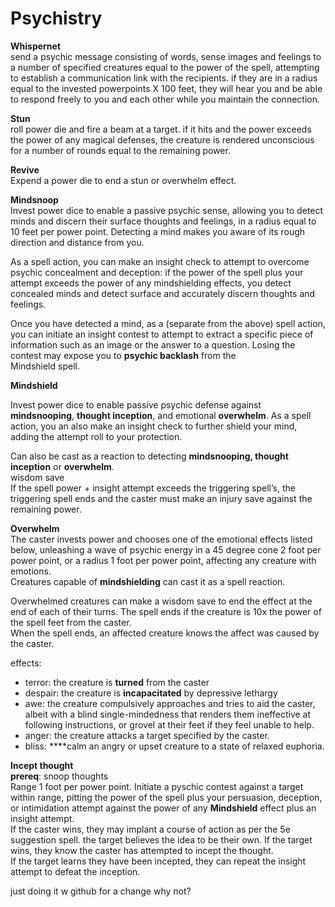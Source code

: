 # Psychistry

**Whispernet**  
send a psychic message consisting of words, sense images and feelings to a number of specified creatures equal to the power of the spell, attempting to establish a communication link with the recipients. if they are in a radius equal to the invested powerpoints X 100 feet, they will hear you and be able to respond freely to you and each other while you maintain the connection.  
  
**Stun**  
roll power die and fire a beam at a target. if it hits and the power exceeds the power of any magical defenses, the creature is rendered unconscious for a number of rounds equal to the remaining power.  
  
**Revive**  
Expend a power die to end a stun or overwhelm effect.  
  
**Mindsnoop**  
Invest power dice to enable a passive psychic sense, allowing you to detect minds and discern their surface thoughts and feelings, in a radius equal to 10 feet per power point. Detecting a mind makes you aware of its rough direction and distance from you.  
  
As a spell action, you can make an insight check to attempt to overcome psychic concealment and deception: if the power of the spell plus your attempt exceeds the power of any mindshielding effects, you detect concealed minds and detect surface and accurately discern thoughts and feelings.  
  
Once you have detected a mind, as a \(separate from the above\) spell action, you can initiate an insight contest to attempt to extract a specific piece of information such as an image or the answer to a question. Losing the contest may expose you to **psychic backlash** from the  
Mindshield spell.  
  
**Mindshield**  
  
Invest power dice to enable passive psychic defense against **mindsnooping**, **thought inception**, and emotional **overwhelm**. As a spell action, you an also make an insight check to further shield your mind, adding the attempt roll to your protection.  
  
Can also be cast as a reaction to detecting **mindsnooping, thought inception** or **overwhelm**.  
wisdom save  
If the spell power + insight attempt exceeds the triggering spell’s, the triggering spell ends and the caster must make an injury save against the remaining power.  
  
**Overwhelm**  
The caster invests power and chooses one of the emotional effects listed below, unleashing a wave of psychic energy in a 45 degree cone 2 foot per power point, or a radius 1 foot per power point, affecting any creature with emotions.  
Creatures capable of **mindshielding** can cast it as a spell reaction.  
  
Overwhelmed creatures can make a wisdom save to end the effect at the end of each of their turns. The spell ends if the creature is 10x the power of the spell feet from the caster.  
When the spell ends, an affected creature knows the affect was caused by the caster.  
  
effects:  


* terror: the creature is **turned** from the caster
* despair: the creature is **incapacitated** by depressive lethargy
* awe: the creature compulsively approaches and tries to aid the caster, albeit with a blind single-mindedness that renders them ineffective at following instructions, or grovel at their feet if they feel unable to help.
* anger: the creature attacks a target specified by the caster.
* bliss: ****calm an angry or upset creature to a state of relaxed euphoria. 

  
**Incept thought**  
**prereq**: snoop thoughts  
Range 1 foot per power point. Initiate a pyschic contest against a target within range, pitting the power of the spell plus your persuasion, deception, or intimidation attempt against the power of any **Mindshield** effect plus an insight attempt.  
If the caster wins, they may implant a course of action as per the 5e suggestion spell. the target believes the idea to be their own. If the target wins, they know the caster has attempted to incept the thought.  
If the target learns they have been incepted, they can repeat the insight attempt to defeat the inception.  


just doing it w github for a change why not?
